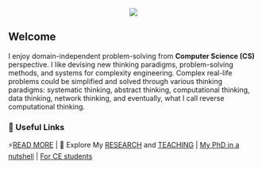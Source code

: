  

<div style="text-align: center;">
    <img src="https://capsule-render.vercel.app/api?type=waving&height=200&color=gradient&text=Morteza's%20Coding%20Hall&animation=twinkling&descAlign=45&textBg=false&fontColor=balck" />
</div>

<!--
# Welcome 👋
# Morteza's Coding Hall

**m-zakeri/m-zakeri** is a ✨ _special_ ✨ repository because its `README.md` (this file) appears on your GitHub profile.

Here are some ideas to get you started:

- 🔭 I’m currently working on ...
- 🌱 I’m currently learning ...
- 👯 I’m looking to collaborate on ...
- 🤔 I’m looking for help with ...
- 💬 Ask me about ...
- 📫 How to reach me: ...
- 😄 Pronouns: ...
- ⚡ Fun fact: ...
-->

## Welcome
I enjoy domain-independent problem-solving from **Computer Science (CS)** perspective.
I like devising new thinking paradigms, problem-solving methods, and systems for complexity engineering. 
Complex real-life problems could be simplified and solved through various thinking paradigms: systematic thinking, abstract thinking, computational thinking, data thinking, network thinking, and eventually, what I call reverse computational thinking.

### 📌 Useful Links

⚡[READ MORE](https://m-zakeri.github.io) | 🔭 Explore My [RESEARCH](https://m-zakeri.github.io/pages/research.html) and [TEACHING](https://www.m-zakeri.ir/pages/teaching.html) | [My PhD in a nutshell](https://m-zakeri.github.io/PhD) | [For CE students ](http://webpages.iust.ac.ir/morteza_zakeri/repo/iust_course_materials/index.html) 
